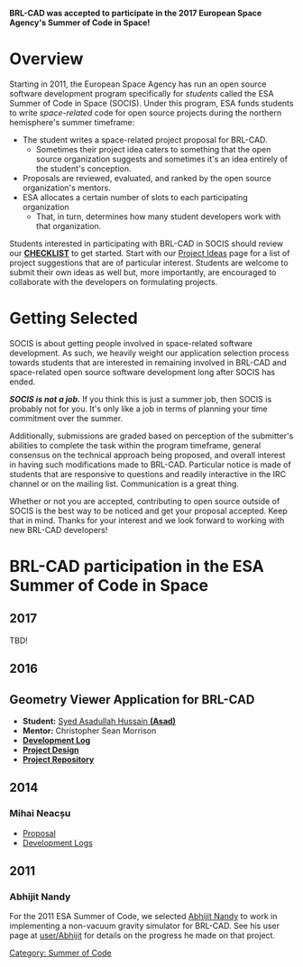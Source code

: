 **BRL-CAD was accepted to participate in the 2017 European Space
Agency's Summer of Code in Space!**

# Overview

Starting in 2011, the European Space Agency has run an open source
software development program specifically for *students* called the ESA
Summer of Code in Space (SOCIS). Under this program, ESA funds students
to write *space-related* code for open source projects during the
northern hemisphere's summer timeframe:

-   The student writes a space-related project proposal for BRL-CAD.
    -   Sometimes their project idea caters to something that the open
        source organization suggests and sometimes it's an idea entirely
        of the student's conception.
-   Proposals are reviewed, evaluated, and ranked by the open source
    organization's mentors.
-   ESA allocates a certain number of slots to each participating
    organization
    -   That, in turn, determines how many student developers work with
        that organization.

Students interested in participating with BRL-CAD in SOCIS should
review our **[CHECKLIST](Summer_of_Code/Checklist.md)** to get
started.  Start with our [Project
Ideas](ESA_Summer_of_Code_in_Space/Project_Ideas.md) page for a list
of project suggestions that are of particular interest. Students are
welcome to submit their own ideas as well but, more importantly, are
encouraged to collaborate with the developers on formulating projects.

# Getting Selected

SOCIS is about getting people involved in space-related software
development. As such, we heavily weight our application selection
process towards students that are interested in remaining involved in
BRL-CAD and space-related open source software development long after
SOCIS has ended.

***SOCIS is not a job.*** If you think this is just a summer job, then
SOCIS is probably not for you. It's only like a job in terms of planning
your time commitment over the summer.

Additionally, submissions are graded based on perception of the
submitter's abilities to complete the task within the program timeframe,
general consensus on the technical approach being proposed, and overall
interest in having such modifications made to BRL-CAD. Particular notice
is made of students that are responsive to questions and readily
interactive in the IRC channel or on the mailing list. Communication is
a great thing.

Whether or not you are accepted, contributing to open source outside of
SOCIS is the best way to be noticed and get your proposal accepted. Keep
that in mind. Thanks for your interest and we look forward to working
with new BRL-CAD developers!

# BRL-CAD participation in the ESA Summer of Code in Space

## 2017

TBD!

## 2016

## Geometry Viewer Application for BRL-CAD

-   **Student:** [Syed Asadullah Hussain **(Asad)**](/wiki/user/Asadmorgoth)
-   **Mentor:** Christopher Sean Morrison
-   [**Development
    Log**](https://github.com/asadpiz/brlcad-viewer/commits/master)
-   [**Project Design**](ESA_Summer_of_Code_in_Space/Geometry_Viewer_Application_for_BRL-CAD.md)
-   [**Project Repository**](https://github.com/asadpiz/brlcad-viewer)

## 2014

### Mihai Neacșu

-   [Proposal](/wiki/user/Mihaineacsu/proposal2014)
-   [Development Logs](/wiki/user/Mihaineacsu/SoCIS2014/Logs)

## 2011

### Abhijit Nandy

For the 2011 ESA Summer of Code, we selected [Abhijit
Nandy](/wiki/user/Abhijit) to work in implementing a non-vacuum
gravity simulator for BRL-CAD. See his user page at
[user/Abhijit](/wiki/user/Abhijit) for details on the progress he
made on that project.

[Category: Summer of Code](Category:_Summer_of_Code)
